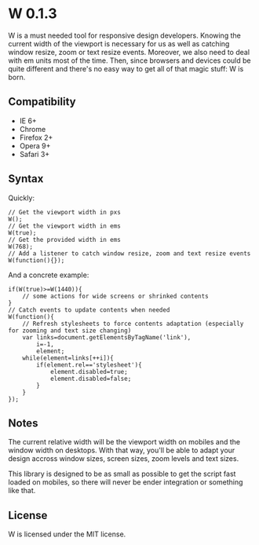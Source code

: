 W 0.1.3
=======

W is a must needed tool for responsive design developers. Knowing the current width of the viewport is necessary for us as well as catching window resize, zoom or text resize events. Moreover, we also need to deal with em units most of the time. Then, since browsers and devices could be quite different and there's no easy way to get all of that magic stuff: W is born.

Compatibility
-------------

- IE 6+
- Chrome
- Firefox 2+
- Opera 9+
- Safari 3+

Syntax
------

Quickly:

    // Get the viewport width in pxs
    W();
    // Get the viewport width in ems
    W(true);
    // Get the provided width in ems
    W(768);
    // Add a listener to catch window resize, zoom and text resize events
    W(function(){});

And a concrete example:

    if(W(true)>=W(1440)){
        // some actions for wide screens or shrinked contents
    }
    // Catch events to update contents when needed
    W(function(){
        // Refresh stylesheets to force contents adaptation (especially for zooming and text size changing)
        var links=document.getElementsByTagName('link'),
            i=-1,
            element;
        while(element=links[++i]){
            if(element.rel=='stylesheet'){
                element.disabled=true;
                element.disabled=false;
            }
        }
    });

Notes
-----

The current relative width will be the viewport width on mobiles and the window width on desktops. With that way, you'll be able to adapt your design accross window sizes, screen sizes, zoom levels and text sizes.

This library is designed to be as small as possible to get the script fast loaded on mobiles, so there will never be ender integration or something like that.

License
-------

W is licensed under the MIT license.
